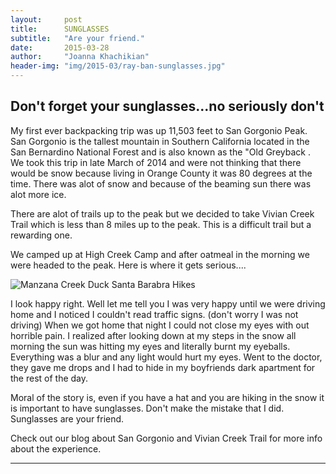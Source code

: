 ```yaml
---
layout:     post
title:      SUNGLASSES		 
subtitle:   "Are your friend."
date:       2015-03-28
author:     "Joanna Khachikian"
header-img: "img/2015-03/ray-ban-sunglasses.jpg"
---
```


<h2 class="section-heading">Don't forget your sunglasses...no seriously don't</h2>

<p>My first ever backpacking trip was up 11,503 feet to San Gorgonio Peak. San Gorgonio is the tallest mountain in Southern California located in the San Bernardino National Forest and is also known as the "Old Greyback . We took this trip in late March of 2014 and were not thinking that there would be snow because living in Orange County it was 80 degrees at the time. There was alot of snow and because of the beaming sun there was alot more ice.  </p>

<p>There are alot of trails up to the peak but we decided to take Vivian Creek Trail which is less than 8 miles up to the peak. This is a difficult trail but a rewarding one. </p>

<p>We camped up at High Creek Camp and after oatmeal in the morning we were headed to the peak. Here is where it gets serious....</p>

<img src="{{ site.baseurl }}/img/joanna-photo.jpg" alt="Manzana Creek Duck Santa Barabra Hikes"> 

<p> I look happy right. Well let me tell you I was very happy until we were driving home and I noticed I couldn't read traffic signs. (don't worry I was not driving) When we got home that night I could not close my eyes with out horrible pain.  I realized after looking down at my steps in the snow all morning the sun was hitting my eyes and literally burnt my eyeballs. Everything was a blur and any light would hurt my eyes.  Went to the doctor, they gave me drops and I had to hide in my boyfriends dark apartment for the rest of the day.</p>

<p>Moral of the story is, even if you have a hat and you are hiking in the snow it is important to have sunglasses. Don't make the mistake that I did. Sunglasses are your friend. </p> 

<p>Check out our blog about San Gorgonio and Vivian Creek Trail for more info about the experience. </p> 

----------
